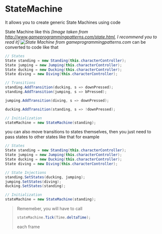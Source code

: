 # StateMachine
It allows you to create generic State Machines using code

State Machine like this *[Image taken from http://www.gameprogrammingpatterns.com/state.html, I recommend you to read it]
![State Machine from gameprogrammingpatterns.com](http://www.gameprogrammingpatterns.com/images/state-flowchart.png)*
can be converted to code like that
```cs
// States
State standing = new Standing(this.characterController);
State jumping = new Jumping(this.characterController);
State ducking = new Ducking(this.characterController);
State diving = new Diving(this.characterController);

// Transitions
standing.AddTransition(ducking, s => downPressed);
standing.AddTransition(jumping, s => bPressed);

jumping.AddTransition(diving, s => downPressed);

ducking.AddTransition(standing, s => !downPressed);

// Initialization
stateMachine = new StateMachine(standing);
```
you can also move transitions to states themselves, then you just need to pass states to other states like that for example
```cs
// States
State standing = new Standing(this.characterController);
State jumping = new Jumping(this.characterController);
State ducking = new Ducking(this.characterController);
State diving = new Diving(this.characterController);

// State Injections
standing.SetStates(ducking, jumping);
jumping.SetStates(diving);
ducking.SetStates(standing);

// Initialization
stateMachine = new StateMachine(standing);
```

>Rememeber, you will have to call
>```cs
>stateMachine.Tick(Time.deltaTime);
>```
>each frame
